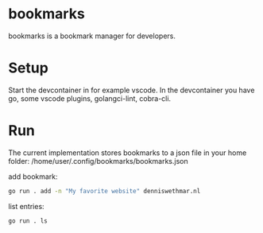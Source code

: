 # bookmarks
bookmarks is a bookmark manager for developers.

# Setup
Start the devcontainer in for example vscode.
In the devcontainer you have go, some vscode plugins, golangci-lint, cobra-cli.

# Run
The current implementation stores bookmarks to a json file in your home folder: /home/user/.config/bookmarks/bookmarks.json

add bookmark:
```bash
go run . add -n "My favorite website" denniswethmar.nl
```

list entries:
```bash
go run . ls
```